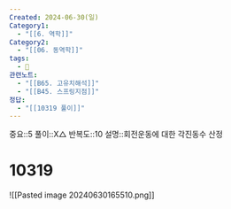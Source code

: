 ```yaml
---
Created: 2024-06-30(일)
Category1:
  - "[[6. 역학]]"
Category2:
  - "[[06. 동역학]]"
tags:
  - 🧮
관련노트:
  - "[[B65. 고유치해석]]"
  - "[[B45. 스프링지점]]"
정답:
  - "[[10319 풀이]]"
---
```

중요::5
풀이::X△
반복도::10
설명::회전운동에 대한 각진동수 산정
#  10319
![[Pasted image 20240630165510.png]]

